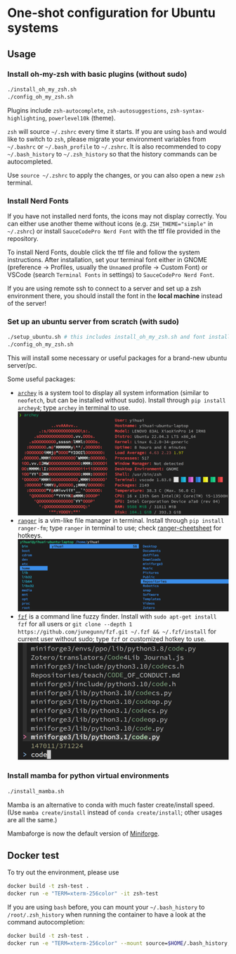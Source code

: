 # One-shot configuration for Ubuntu systems

## Usage


### Install oh-my-zsh with basic plugins (without sudo)
```sh
./install_oh_my_zsh.sh
./config_oh_my_zsh.sh
```

Plugins include `zsh-autocomplete`, `zsh-autosuggestions`, `zsh-syntax-highlighting`, `powerlevel10k` (theme).

`zsh` will source `~/.zshrc` every time it starts. If you are using `bash` and would like to switch to `zsh`, 
please migrate your environment variables from `~/.bashrc` or `~/.bash_profile` to `~/.zshrc`. It is also recommended to copy `~/.bash_history` to `~/.zsh_history` so that the history commands can be autocompleted.

Use `source ~/.zshrc` to apply the changes, or you can also open a new `zsh` terminal.

### Install Nerd Fonts
If you have not installed nerd fonts, the icons may not display correctly. You can either use another theme without icons (e.g. `ZSH_THEME="simple"` in `~/.zshrc`) or install `SauceCodePro Nerd Font` with the ttf file provided in the repository. 

To install Nerd Fonts, double click the ttf file and follow the system instructions. After installation, set your terminal font either in GNOME (preference -> Profiles, usually the `Unnamed` profile -> Custom Font) or VSCode (search `Terminal Fonts` in settings) to `SauceCodePro Nerd Font`.

If you are using remote ssh to connect to a server and set up a zsh environment there, you should install the font in the **local machine** instead of the server! 

### Set up an ubuntu server from scratch (with sudo)

```sh
./setup_ubuntu.sh # this includes install_oh_my_zsh.sh and font installation
./config_oh_my_zsh.sh
```
This will install some necessary or useful packages for a brand-new ubuntu server/pc.

Some useful packages:
- [`archey`](https://github.com/HorlogeSkynet/archey4) is a system tool to display all system information (similar to `neofetch`, but can be installed without sudo). Install through `pip install archey4`; type `archey` in terminal to use.
    ![Alt text](images/archey.png)
- [`ranger`](https://github.com/ranger/ranger) is a vim-like file manager in terminal. Install through `pip install ranger-fm`; type `ranger` in terminal to use; check [ranger-cheetsheet](https://gist.github.com/heroheman/aba73e47443340c35526755ef79647eb) for hotkeys. 
    ![Alt text](images/ranger.png)
- [`fzf`](https://github.com/junegunn/fzf) is a command line fuzzy finder. Install with `sudo apt-get install fzf` for all users or `git clone --depth 1 https://github.com/junegunn/fzf.git ~/.fzf && ~/.fzf/install` for current user without sudo; type `fzf` or customized hotkey to use.
    ![Alt text](images/fzf.png)

### Install mamba for python virtual environments

```sh
./install_mamba.sh
```

Mamba is an alternative to conda with much faster create/install speed. (Use `mamba create/install` instead of `conda create/install`; other usages are all the same.)

Mambaforge is now the default version of [Miniforge](https://github.com/conda-forge/miniforge). 


## Docker test

To try out the environment, please use 
```sh
docker build -t zsh-test .
docker run -e "TERM=xterm-256color" -it zsh-test
```

If you are using `bash` before, you can mount your `~/.bash_history` to `/root/.zsh_history` when running the container to have a look at the command autocompletion:
```sh
docker build -t zsh-test .
docker run -e "TERM=xterm-256color" --mount source=$HOME/.bash_history,target=/root/.zsh_history,type=bind -it zsh-test
``` 

